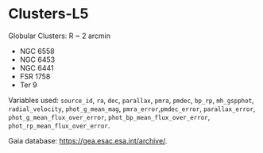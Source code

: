 # Clusters-L5

 Globular Clusters: R ~ 2 arcmin
 * NGC 6558
 * NGC 6453 
 * NGC 6441
 * FSR 1758
 * Ter 9

Variables used: `source_id`, `ra`, `dec`, `parallax`, `pmra`, `pmdec`, `bp_rp`, `mh_gspphot`, `radial_velocity`, `phot_g_mean_mag`, `pmra_error`,`pmdec_error`, `parallax_error`, `phot_g_mean_flux_over_error`, `phot_bp_mean_flux_over_error`, `phot_rp_mean_flux_over_error`.

Gaia database: https://gea.esac.esa.int/archive/.
